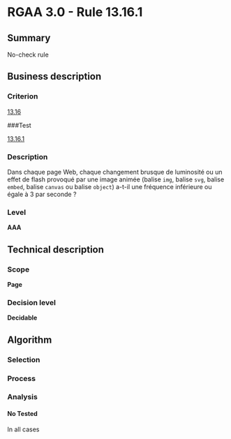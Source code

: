 # RGAA 3.0 -  Rule 13.16.1

## Summary

No-check rule

## Business description

### Criterion

[13.16](http://references.modernisation.gouv.fr/referentiel-technique-0#crit-13-16)

###Test

[13.16.1](http://disic.github.io/rgaa_referentiel_en/RGAA3.0_Criteria_English_version_v1.html#test-13-16-1)

### Description

Dans chaque page Web, chaque changement brusque de luminosit&eacute; ou un effet de flash provoqu&eacute; par une image anim&eacute;e (balise `img`, balise `svg`, balise `embed`, balise `canvas` ou balise `object`) a-t-il une fr&eacute;quence inf&eacute;rieure ou &eacute;gale &agrave; 3 par seconde ?

### Level

**AAA**

## Technical description

### Scope

**Page**

### Decision level

**Decidable**

## Algorithm

### Selection

### Process

### Analysis

#### No Tested 

In all cases




